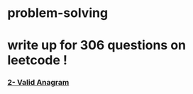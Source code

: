 # problem-solving
<h1>write up for 306 questions on leetcode !</h1>
<h3><a href="https://github.com/abood3ajawi/problem-solving/tree/main/Valid%20Anagram">2- Valid Anagram </a></h4>
